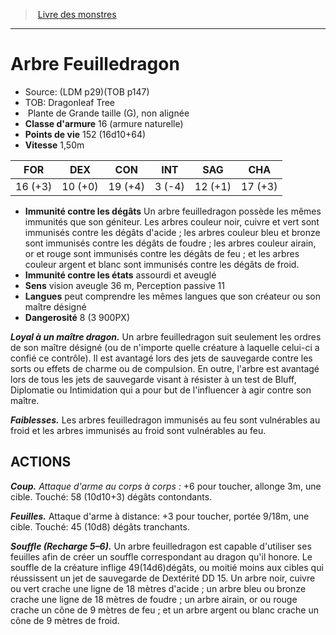 ﻿> [Livre des monstres](tome_of_beasts_old.md)

---

# Arbre Feuilledragon

- Source: (LDM p29)(TOB p147)
- TOB: Dragonleaf Tree
-  Plante de Grande taille (G), non alignée
- **Classe d'armure** 16 (armure naturelle)
- **Points de vie** 152 (16d10+64)
- **Vitesse** 1,50m

|FOR|DEX|CON|INT|SAG|CHA|
|---|---|---|---|---|---|
|16 (+3)|10 (+0)|19 (+4)|3 (-4)|12 (+1)|17 (+3)|

- **Immunité contre les dégâts** Un arbre feuilledragon possède les mêmes immunités que son géniteur. Les arbres couleur noir, cuivre et vert sont immunisés contre les dégâts d'acide ; les arbres couleur bleu et bronze sont immunisés contre les dégâts de foudre ; les arbres couleur airain, or et rouge sont immunisés contre les dégâts de feu ; et les arbres couleur argent et blanc sont immunisés contre les dégâts de froid.
- **Immunité contre les états** assourdi et aveuglé
- **Sens** vision aveugle 36 m, Perception passive 11
- **Langues** peut comprendre les mêmes langues que son créateur ou son maître désigné
- **Dangerosité** 8 (3 900PX)

**_Loyal à un maître dragon._** Un arbre feuilledragon suit seulement les ordres de son maître désigné (ou de n'importe quelle créature à laquelle celui-ci a confié ce contrôle). Il est avantagé lors des jets de sauvegarde contre les sorts ou effets de charme ou de compulsion. En outre, l'arbre est avantagé lors de tous les jets de sauvegarde visant à résister à un test de Bluff, Diplomatie ou Intimidation qui a pour but de l'influencer à agir contre son maître.

**_Faiblesses._** Les arbres feuilledragon immunisés au feu sont vulnérables au froid et les arbres immunisés au froid sont vulnérables au feu.

## ACTIONS

**_Coup._** _Attaque d'arme au corps à corps :_ +6 pour toucher, allonge 3m, une cible. Touché: 58 (10d10+3) dégâts contondants.

**_Feuilles._** Attaque d'arme à distance: +3 pour toucher, portée 9/18m, une cible. Touché: 45 (10d8) dégâts tranchants.

**_Souffle (Recharge 5–6)._** Un arbre feuilledragon est capable d'utiliser ses feuilles afin de créer un souffle correspondant au dragon qu'il honore. Le souffle de la créature inflige 49(14d6)dégâts, ou moitié moins aux cibles qui réussissent un jet de sauvegarde de Dextérité DD 15. Un arbre noir, cuivre ou vert crache une ligne de 18 mètres d'acide ; un arbre bleu ou bronze crache une ligne de 18 mètres de foudre ; un arbre airain, or ou rouge crache un cône de 9 mètres de feu ; et un arbre argent ou blanc crache un cône de 9 mètres de froid.

